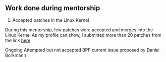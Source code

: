 ## Work done during mentorship
 1. Accepted patches in the Linux Kernel

During this mentorship, few patches were accepted and merges into the Linux Kernel
As my profile can show, I submitted more than 20 patches from the link 
 [here](shorturl.at/dEJN2)


 
 Ongoing
 Attempted but not accepted
 BPF current issue proposed by Daniel Borkmann </li>
     </ol>

